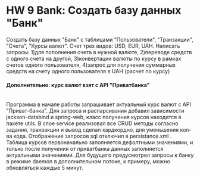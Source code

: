 # HW 9 Bank:  Создать базу данных "Банк"
 Создать базу данных "Банк" с таблицами "Пользователи", "Транзакции",
"Счета", "Курсы валют". Счет трех видов: USD, EUR, UAH. Написать запросы: 1)для пополнения
счета в нужной валюте, 2)переводе средств с одного счета на другой, 3)конвертации валюты
по курсу в рамках счетов одного пользователя, 4)запрос для получения суммарных средств на 
счету одного пользователя в UAH (расчет по курсу)
<br>
#### Дополнительно: курс валют взят с API "Приватбанка"
<br> 
Программа в начале работы запрашивает актуальный курс валют с API "Приват-банка".
Для запроса и распарсивания добавил зависимости  jackson-databind и spring-web, 
класс получения курсов находится в пакете utils. В слое service реализовал все CRUD методы
согласно задания, транзакции и вывод сделал хардкордно, для уменьшения кол-ва кода. Отображение
запросов sql отключил в persistance.xml . Таблица курсов первоначально заполняется дефолтными
значениями, и только после получения от приватбанка данных заполняется актуальными значениями.
Для будущего предусмотрел запросы к банку в режиме daemon в дополнительном потоке, к примеру, можно 
обновляться каждые 5 минут. 
